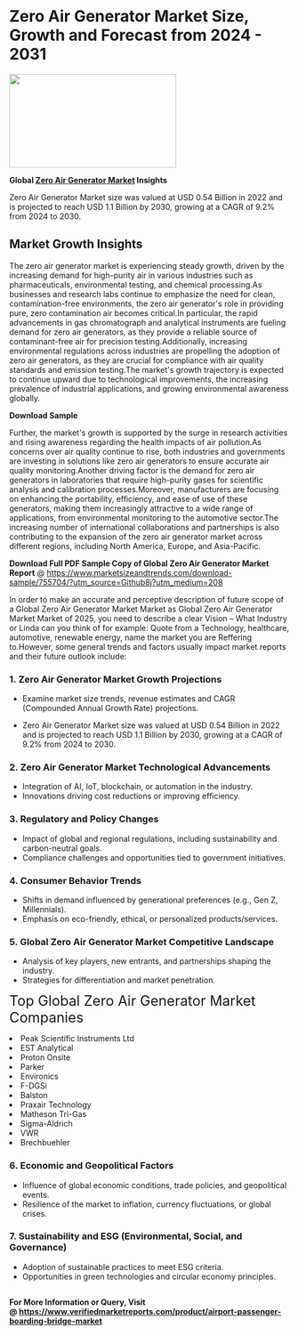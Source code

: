 <H1>Zero Air Generator Market Size, Growth and Forecast from 2024 - 2031</H1><img class="aligncenter size-medium wp-image-584254" src="https://thirdeyenews.in/wp-content/uploads/2024/09/Global-Market-Research-300x168.jpeg" alt="" width="300" height="168" /><p><strong>Global&nbsp;<a href="https://www.marketsizeandtrends.com/download-sample/755704/?utm_source=Github8j?utm_medium=208">Zero Air Generator Market</a> Insights</strong></p><p>Zero Air Generator Market size was valued at USD 0.54 Billion in 2022 and is projected to reach USD 1.1 Billion by 2030, growing at a CAGR of 9.2% from 2024 to 2030.</p><p><h2>Market Growth Insights</h2> <p>The zero air generator market is experiencing steady growth, driven by the increasing demand for high-purity air in various industries such as pharmaceuticals, environmental testing, and chemical processing.As businesses and research labs continue to emphasize the need for clean, contamination-free environments, the zero air generator's role in providing pure, zero contamination air becomes critical.In particular, the rapid advancements in gas chromatograph and analytical instruments are fueling demand for zero air generators, as they provide a reliable source of contaminant-free air for precision testing.Additionally, increasing environmental regulations across industries are propelling the adoption of zero air generators, as they are crucial for compliance with air quality standards and emission testing.The market's growth trajectory is expected to continue upward due to technological improvements, the increasing prevalence of industrial applications, and growing environmental awareness globally.</p> <p><strong>Download Sample</strong></p> <p>Further, the market's growth is supported by the surge in research activities and rising awareness regarding the health impacts of air pollution.As concerns over air quality continue to rise, both industries and governments are investing in solutions like zero air generators to ensure accurate air quality monitoring.Another driving factor is the demand for zero air generators in laboratories that require high-purity gases for scientific analysis and calibration processes.Moreover, manufacturers are focusing on enhancing the portability, efficiency, and ease of use of these generators, making them increasingly attractive to a wide range of applications, from environmental monitoring to the automotive sector.The increasing number of international collaborations and partnerships is also contributing to the expansion of the zero air generator market across different regions, including North America, Europe, and Asia-Pacific.</p> <p><span class=""><strong>Download Full PDF Sample Copy of Global Zero Air Generator Market Report</strong> @ <a href="https://www.marketsizeandtrends.com/download-sample/755704/?utm_source=Github8j?utm_medium=208" target="_blank">https://www.marketsizeandtrends.com/download-sample/755704/?utm_source=Github8j?utm_medium=208</a></span></p><p>In order to make an accurate and perceptive description of future scope of a Global&nbsp;Zero Air Generator Market Market as Global&nbsp;Zero Air Generator Market Market of 2025, you need to describe a clear Vision &ndash; What Industry or Linda can you think of for example: Quote from a Technology, healthcare, automotive, renewable energy, name the market you are Reffering to.However, some general trends and factors usually impact market reports and their future outlook include:</p><h3>1.&nbsp;<strong>Zero Air Generator Market Growth Projections</strong></h3><ul><li>Examine market size trends, revenue estimates and CAGR (Compounded Annual Growth Rate) projections.</li><li><p>Zero Air Generator Market size was valued at USD 0.54 Billion in 2022 and is projected to reach USD 1.1 Billion by 2030, growing at a CAGR of 9.2% from 2024 to 2030.</p></li></ul><h3>2.&nbsp;<strong>Zero Air Generator Market Technological Advancements</strong></h3><ul><li>Integration of AI, IoT, blockchain, or automation in the industry.</li><li>Innovations driving cost reductions or improving efficiency.</li></ul><h3>3.&nbsp;<strong>Regulatory and Policy Changes</strong></h3><ul><li>Impact of global and regional regulations, including sustainability and carbon-neutral goals.</li><li>Compliance challenges and opportunities tied to government initiatives.</li></ul><h3>4.&nbsp;<strong>Consumer Behavior Trends</strong></h3><ul><li>Shifts in demand influenced by generational preferences (e.g., Gen Z, Millennials).</li><li>Emphasis on eco-friendly, ethical, or personalized products/services.</li></ul><h3>5.&nbsp;<strong>Global Zero Air Generator Market Competitive Landscape</strong></h3><ul><li>Analysis of key players, new entrants, and partnerships shaping the industry.</li><li>Strategies for differentiation and market penetration.</li></ul><p data-pm-slice="1 1 []"><span style="color: inherit; font-family: inherit; font-size: 25px;">Top Global Zero Air Generator Market Companies</span></p><div class="" data-test-id=""><p><li>Peak Scientific Instruments Ltd</li><li> EST Analytical</li><li> Proton Onsite</li><li> Parker</li><li> Environics</li><li> F-DGSi</li><li> Balston</li><li> Praxair Technology</li><li> Matheson Tri-Gas</li><li> Sigma-Aldrich</li><li> VWR</li><li> Brechbuehler</li></p></div><h3>6.&nbsp;<strong>Economic and Geopolitical Factors</strong></h3><ul><li>Influence of global economic conditions, trade policies, and geopolitical events.</li><li>Resilience of the market to inflation, currency fluctuations, or global crises.</li></ul><h3>7.&nbsp;<strong>Sustainability and ESG (Environmental, Social, and Governance)</strong></h3><ul><li>Adoption of sustainable practices to meet ESG criteria.</li><li>Opportunities in green technologies and circular economy principles.</li></ul><h2><strong style="font-size: 14px;">For More Information or Query, Visit @&nbsp;</strong><a style="background-color: #ffffff; font-size: 14px;" href="https://www.marketsizeandtrends.com/report/zero-air-generator-market/" target="_blank">https://www.verifiedmarketreports.com/product/airport-passenger-boarding-bridge-market</a></h2>